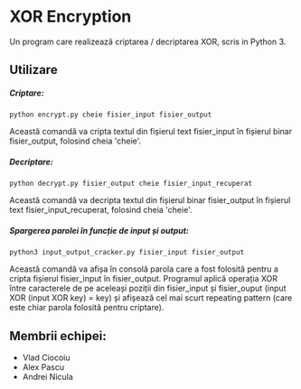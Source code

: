 # XOR Encryption

Un program care realizează criptarea / decriptarea XOR, scris in Python 3.

## Utilizare
##### Criptare:
```
python encrypt.py cheie fisier_input fisier_output
```
Această comandă va cripta textul din fișierul text fisier_input în fișierul binar fisier_output, folosind cheia 'cheie'.

##### Decriptare:
```
python decrypt.py fisier_output cheie fisier_input_recuperat
```
Această comandă va decripta textul din fișierul binar fisier_output în fișierul text fisier_input_recuperat, folosind cheia 'cheie'.

##### Spargerea parolei în funcție de input și output:
```
python3 input_output_cracker.py fisier_input fisier_output
```
Această comandă va afișa în consolă parola care a fost folosită pentru a cripta fișierul fisier_input în fisier_output. Programul aplică operația XOR între caracterele de pe aceleași poziții din fisier_input și fisier_ouput (input XOR (input XOR key) = key) și afișează cel mai scurt repeating pattern (care este chiar parola folosită pentru criptare).

## Membrii echipei:
* Vlad Ciocoiu
* Alex Pascu
* Andrei Nicula
